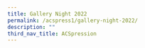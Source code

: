 ```yaml
---
title: Gallery Night 2022
permalink: /acspress1/gallery-night-2022/
description: ""
third_nav_title: ACSpression
---
```

